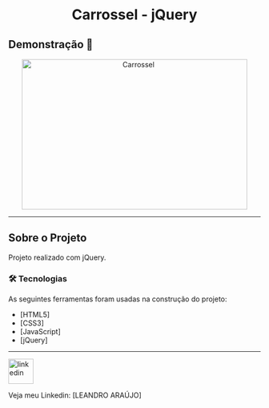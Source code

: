 <h1 style="text-align: center; font-weight: bold;">Carrossel - jQuery</h1>

## Demonstração 📸

<div align="center" >
  <img src="_imagens/carrossel.gif" alt="Carrossel" height="300" width="450">
</div>

---

## Sobre o Projeto

Projeto realizado com jQuery.

### 🛠 Tecnologias

As seguintes ferramentas foram usadas na construção do projeto:

- [HTML5]
- [CSS3]
- [JavaScript]
- [jQuery]

---

<img src="https://github.com/leandro-araujo-silva/Proffy-FullStack/raw/master/github/linkedin.png" alt="linkedin" height="50">
<br/>

Veja meu Linkedin: [LEANDRO ARAÚJO] 
